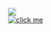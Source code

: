 <img src="https://readme-typing-svg.herokuapp.com/?color=7D47F7&lines=University+UI"></img><br>
[![click me](https://img.shields.io/badge/University-click%20here-black)](https://mte-tonmoy.github.io/University-UI/)

